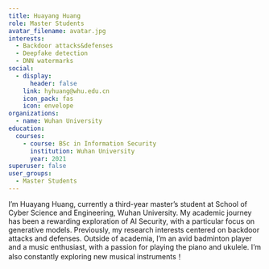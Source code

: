 ```yaml
---
title: Huayang Huang
role: Master Students
avatar_filename: avatar.jpg
interests:
  - Backdoor attacks&defenses
  - Deepfake detection
  - DNN watermarks
social:
  - display:
      header: false
    link: hyhuang@whu.edu.cn
    icon_pack: fas
    icon: envelope
organizations:
  - name: Wuhan University
education:
  courses:
    - course: BSc in Information Security
      institution: Wuhan University
      year: 2021
superuser: false
user_groups:
  - Master Students
---
```

<!--StartFragment-->

I’m Huayang Huang, currently a third-year master’s student at School of Cyber Science and Engineering, Wuhan University. My academic journey has been a rewarding exploration of AI Security, with a particular focus on generative models. Previously, my research interests centered on backdoor attacks and defenses. Outside of academia, I’m an avid badminton player and a music enthusiast, with a passion for playing the piano and ukulele. I’m also constantly exploring new musical instruments！

<!--EndFragment-->